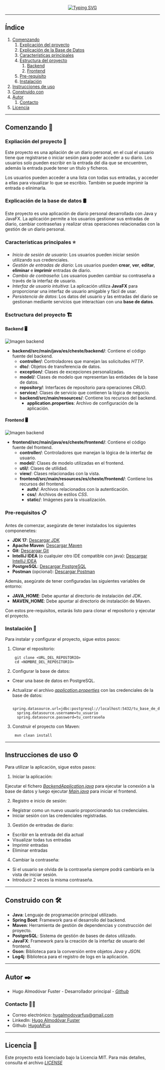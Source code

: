 <p align="center">
<a href="https://git.io/typing-svg"><img src="https://readme-typing-svg.demolab.com?font=Fira+Code&weight=600&pause=1000&center=true&vCenter=true&width=435&lines=Proyecto+AD+%26+DI;Diario+personal;Hugo+Almod%C3%B3var+Fuster" alt="Typing SVG" /></a>
</p>

* * *

## Índice

1. [Comenzando](#comenzando-)
   1. [Explicación del proyecto](#expliación-del-proyecto-)
   2. [Explicación de la Base de Datos](#explicación-de-la-base-de-datos-)
   3. [Características principales](#características-principales-)
   4. [Estructura del proyecto](#esctructura-del-proyecto-)
      1. [Backend](#backend-)
      2. [Frontend](#frontend-)
   5. [Pre-requisito](#pre-requisitos-)
   6. [Instalación](#instalación-)
2. [Instrucciones de uso](#instrucciones-de-uso-)
3. [Construido con](#construido-con-)
4. [Autor](#autor-)
   1. [Contacto](#contacto-)
5. [Licencia](#licencia-)

* * *

## Comenzando 🚀

### Expliación del proyecto 📖

Este proyecto es una apliación de un diario personal, en el cual el usuario tiene que registrarse o iniciar sesión para
poder acceder a su diario. Los usuarios solo pueden escribir en la entrada del día que se encuentren, además la entrada
puede tener un título y ficheros.

Los usuarios pueden acceder a una lista con todas sus entradas, y acceder a ellas para visualizar lo que se escribio.
También se puede imprimir la entrada o elinimarla.

### Explicación de la base de datos 🛢️

Este proyecto es una aplicación de diario personal desarrollada con Java y JavaFX. La aplicación permite a los usuarios
gestionar sus entradas de diario, cambiar contraseñas y realizar otras operaciones relacionadas con la gestión de un
diario personal.

### Características principales ⭐

* _Inicio de sesión de usuario_: Los usuarios pueden iniciar sesión utilizando sus credenciales.
* _Gestión de entradas de diario_: Los usuarios pueden **crear**, **ver**, **editar**, **eliminar** e **imprimir**
  entradas de diario.
* _Cambio de contraseña_: Los usuarios pueden cambiar su contraseña a través de la interfaz de usuario.
* _Interfaz de usuario intuitiva_: La aplicación utiliza **JavaFX** para proporcionar una interfaz de usuario amigable y
  fácil de usar.
* _Persistencia de datos_: Los datos del usuario y las entradas del diario se gestionan mediante servicios que
  interactúan con una **base de datos**.

### Esctructura del proyecto 🏗️

#### Backend 🖥️

![Imagen backend](src/main/resources/img_backend.PNG)

* **backend/src/main/java/es/cheste/backend/**: Contiene el código fuente del backend.
    * **controller/**: Controladores que manejan las solicitudes _HTTP_.
    * **dto/**: Objetos de transferencia de datos.
    * **exception/**: Clases de excepciones personalizadas.
    * **model/**: Clases de modelo que representan las entidades de la base de datos.
    * **repository/**: Interfaces de repositorio para operaciones _CRUD_.
    * **service/**: Clases de servicio que contienen la lógica de negocio.
    * **backend/src/main/resources/**: Contiene los recursos del backend.
        * **application.properties**: Archivo de configuración de la aplicación.

#### Frontend 🖥️

![Imagen backend](src/main/resources/img_frontend.PNG)

* **frontend/src/main/java/es/cheste/frontend/**: Contiene el código fuente del frontend.
    * **controller/**: Controladores que manejan la lógica de la interfaz de usuario.
    * **model/**: Clases de modelo utilizadas en el frontend.
    * **util/**: Clases de utilidad.
    * **view/**: Clases relacionadas con la vista.
    * **frontend/src/main/resources/es/cheste/frontend/**: Contiene los recursos del frontend.
        * **auth/**: Archivos relacionados con la autenticación.
        * **css/**: Archivos de estilos _CSS_.
        * **static/**: Imágenes para la visualización.

### Pre-requisitos 📋

Antes de comenzar, asegúrate de tener instalados los siguientes componenetes:

* **JDK 17**: [Descargar JDK](https://www.azul.com/downloads/?version=java-17-lts&package=jdk#zulu)
* **Apache Maven**: [Descargar Maven](https://maven.apache.org/download.cgi)
* **Git**: [Descargar Git](https://git-scm.com/downloads)
* **IntelliJ IDEA** (o cualquier otro IDE compatible con
  java): [Descargar IntelliJ IDEA](https://www.jetbrains.com/idea/download/?section=windows)
* **PostgreSQL**: [Descargar PostgreSQL](https://www.postgresql.org/download/)
* **Postman** (opcional): [Descargar Postman](https://www.postman.com/downloads/)

Además, asegúrate de tener configuradas las siguientes variables de entorno:

* **JAVA_HOME**: Debe apuntar al directorio de instalación del JDK.
* **MAVEN_HOME**: Debe apuntar al directorio de instalación de Maven.

Con estos pre-requisitos, estarás listo para clonar el repositorio y ejecutar el proyecto.

### Instalación 🔧

Para instalar y configurar el proyecto, sigue estos pasos:

1. Clonar el repositorio:

        git clone <URL_DEL_REPOSTORIO>
        cd <NOMBRE_DEL_REPOSITORIO>
2. Configurar la base de datos:

* Crear una base de datos en PostgreSQL.
* Actualizar el archivo [_application.properties_](backend/src/main/resources/application.properties) con las
  credenciales de la base de datos:

        spring.datasource.url=jdbc:postgresql://localhost:5432/tu_base_de_datos
        spring.datasource.username=tu_usuario
        spring.datasource.password=tu_contraseña

3. Construir el proyecto con Maven:

        mvn clean install

* * *

## Instrucciones de uso ⚙️

Para utilizar la aplicación, sigue estos pasos:

1. Iniciar la aplicación:

Ejecutar el fichero [_BackendApplication.java_](backend/src/main/java/es/cheste/backend/BackendApplication.java) para
ejecutar la conexión a la base de datos y luego ejecutar [
_Main.java_](frontend/src/main/java/es/cheste/frontend/Main.java) para iniciar el frontend.

2. Registro e inicio de sesión:

* Regístrar como un nuevo usuario proporcionando tus credenciales.
* Iniciar sesión con las credenciales registradas.

3. Gestión de entradas de diario:

* Escribir en la entrada del día actual
* Visualizar todas tus entradas
* Imprimir entradas
* Eliminar entradas

4. Cambiar la contraseña:

* Si el usuario se olvida de la contraseña siempre podrá cambiarla en la vista de iniciar sesión.
* Introducir 2 veces la misma contraseña.

* * *

## Construido con 🛠️

* **Java**: Lenguaje de programación principal utilizado.
* **Spring Boot**: Framework para el desarrollo del backend.
* **Maven**: Herramienta de gestión de dependencias y construcción del proyecto.
* **PostgreSQL**: Sistema de gestión de bases de datos utilizado.
* **JavaFX**: Framework para la creación de la interfaz de usuario del frontend.
* **Gson**: Biblioteca para la conversión entre objetos _Java_ y _JSON_.
* **Log4j**: Biblioteca para el registro de logs en la aplicación.

* * *

## Autor ✒️

* Hugo Almodóvar Fuster - Desarrollador principal - [_Github_](https://github.com/HugoAlFus)

### Contacto 🤝🏻

* Correo electrónico: hugalmodovarfus@gmail.com
* Linkedln: [Hugo Almodóvar Fuster](https://www.linkedin.com/in/hugoalmodovar/)
* Github: [HugoAlFus](https://github.com/HugoAlFus)

* * *

## Licencia 📄

Este proyecto está licenciado bajo la Licencia MIT. Para más detalles, consulta el archivo [_LICENSE_](LICENSE.md)